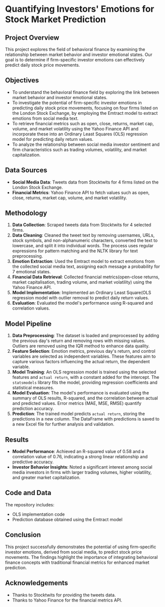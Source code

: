 # Quantifying Investors' Emotions for Stock Market Prediction

## Project Overview
This project explores the field of behavioral finance by examining the relationship between market behavior and investor emotional states. Our goal is to determine if firm-specific investor emotions can effectively predict daily stock price movements.

## Objectives
- To understand the behavioral finance field by exploring the link between market behavior and investor emotional states.
- To investigate the potential of firm-specific investor emotions in predicting daily stock price movements, focusing on four firms listed on the London Stock Exchange, by employing the Emtract model to extract emotions from social media text.
- To retrieve financial metrics such as open, close, returns, market cap, volume, and market volatility using the Yahoo Finance API and incorporate these into an Ordinary Least Squares (OLS) regression model for predicting daily return values.
- To analyze the relationship between social media investor sentiment and firm characteristics such as trading volumes, volatility, and market capitalization.

## Data Sources
- **Social Media Data**: Tweets data from Stocktwits for 4 firms listed on the London Stock Exchange.
- **Financial Metrics**: Yahoo Finance API to fetch values such as open, close, returns, market cap, volume, and market volatility.

## Methodology
1. **Data Collection**: Scraped tweets data from Stocktwits for 4 selected firms.
2. **Data Cleaning**: Cleaned the tweet text by removing usernames, URLs, stock symbols, and non-alphanumeric characters, converted the text to lowercase, and split it into individual words. The process uses regular expressions for pattern matching and the NLTK library for text preprocessing.
3. **Emotion Extraction**: Used the Emtract model to extract emotions from the collected social media text, assigning each message a probability for 7 emotional states.
4. **Financial Data Retrieval**: Collected financial metrics(open-close returns, market capitalisation, trading volume, and market volatility) using the Yahoo Finance API.
5. **Model Implementation**: Implemented an Ordinary Least Square(OLS regression model with outlier removal to predict daily return values.
6. **Evaluation**: Evaluated the model's performance using R-squared and correlation values.

## Model Pipeline
1. **Data Preprocessing**: The dataset is loaded and preprocessed by adding the previous day's return and removing rows with missing values. Outliers are removed using the IQR method to enhance data quality.
2. **Feature Selection**: Emotion metrics, previous day's return, and control variables are selected as independent variables. These features aim to capture various factors influencing the actual return, the dependent variable.
3. **Model Training**: An OLS regression model is trained using the selected features and `actual return`, with a constant added for the intercept. The `statsmodels` library fits the model, providing regression coefficients and statistical measures.
4. **Model Evaluation**: The model's performance is evaluated using the summary of OLS results, R-squared, and the correlation between actual and predicted values. Error metrics (MAE, MSE, RMSE) quantify prediction accuracy.
5. **Prediction**: The trained model predicts `actual return`, storing the predictions in a new column. The DataFrame with predictions is saved to a new Excel file for further analysis and validation.

## Results
- **Model Performance**: Achieved an R-squared value of 0.58 and a correlation value of 0.76, indicating a strong linear relationship and predictive accuracy.
- **Investor Behavior Insights**: Noted a significant interest among social media investors in firms with larger trading volumes, higher volatility, and greater market capitalization.

## Code and Data
The repository includes:
- OLS implementation code
- Prediction database obtained using the Emtract model

## Conclusion
This project successfully demonstrates the potential of using firm-specific investor emotions, derived from social media, to predict stock price movements. The findings highlight the importance of integrating behavioral finance concepts with traditional financial metrics for enhanced market prediction.

## Acknowledgements
- Thanks to Stocktwits for providing the tweets data.
- Thanks to Yahoo Finance for the financial metrics API.
